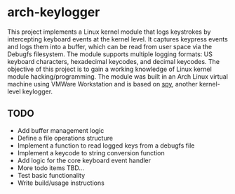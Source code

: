 # arch-keylogger
This project implements a Linux kernel module that logs keystrokes by intercepting keyboard events at the kernel level. It captures keypress events and logs them into a buffer, which can be read from user space via the Debugfs filesystem. The module supports multiple logging formats: US keyboard characters, hexadecimal keycodes, and decimal keycodes.
The objective of this project is to gain a working knowledge of Linux kernel module hacking/programming. The module was built in an Arch Linux virtual machine using VMWare Workstation and is based on [spy](https://github.com/jarun/spy), another kernel-level keylogger.



## TODO
- Add buffer management logic
- Define a file operations structure
- Implement a function to read logged keys from a debugfs file
- Implement a keycode to string conversion function
- Add logic for the core keyboard event handler
- More todo items TBD...
- Test basic functionality
- Write build/usage instructions
